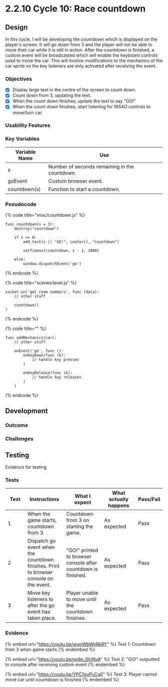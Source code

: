 # 2.2.10 Cycle 10: Race countdown

## Design

In this cycle, I will be developing the countdown which is displayed on the player's screen. It will go down from 3 and the player will not be able to move their car while it is still in action. After the countdown is finished, a custom event will be broadcasted which will enable the keyboard controls used to move the car. This will involve modifications to the mechanics of the car sprite so the key listeners are only activated after receiving the event.

### Objectives

* [x] Display large text in the centre of the screen to count down.
* [x] Count down from 3, updating the text.
* [x] When the count down finishes, update the text to say "GO!"
* [x] When the count down finishes, start listening for WSAD controls to move/turn car.

### Usability Features

### Key Variables

| Variable Name | Use                                           |
| ------------- | --------------------------------------------- |
| s             | Number of seconds remaining in the countdown. |
| goEvent       | Custom browser event.                         |
| countdown(s)  | Function to start a countdown.                |

### Pseudocode

{% code title="misc/countdown.js" %}
```
func countdown(s = 3):
    destroy("countdown")
    
    if s >= 0:
        add_text(s || "GO!", center(), "countdown")
        
        setTimeout(countdown, s - 1, 1000)
    
    else:
        window.dispatchEvent('go')
```
{% endcode %}

{% code title="scenes/level.js" %}
```
socket.on('get room numbers', func (data):
    // other stuff
    
    countdown()
)
```
{% endcode %}

{% code title="" %}
```
func addMechanics(car):
    // other stuff
    
    onEvent('go', func ():
        onKeyDown(func (k): 
            // handle key presses
        )
        
        onKeyRelease(func (k):
            // handle key releases
        )
    )
```
{% endcode %}

## Development

### Outcome



### Challenges



## Testing

Evidence for testing

### Tests

<table><thead><tr><th width="95">Test</th><th width="158">Instructions</th><th width="171">What I expect</th><th width="174">What actually happens</th><th>Pass/Fail</th></tr></thead><tbody><tr><td>1</td><td>When the game starts, countdown from 3.</td><td>Countdown from 3 on starting the game.</td><td>As expected</td><td>Pass</td></tr><tr><td>2</td><td>Dispatch go event when the countdown finishes. Print to browser console on the event.</td><td>"GO!" printed to browser console after countdown is finished.</td><td>As expected</td><td>Pass</td></tr><tr><td>3</td><td>Move key listeners to after the go event has taken place.</td><td>Player unable to move until the countdown finishes.</td><td>As expected</td><td>Pass</td></tr></tbody></table>

### Evidence

{% embed url="https://youtu.be/wwnWbWnRkRY" %}
Test 1: Countdown from 3 when game starts
{% endembed %}

{% embed url="https://youtu.be/xp8e_0IUNvA" %}
Test 2: "GO!" outputted to console after receiving custom event
{% endembed %}

{% embed url="https://youtu.be/YPC1guPvCg0" %}
Test 3: Player cannot move car until countdown is finished
{% endembed %}
